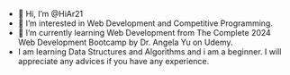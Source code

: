 - 👋 Hi, I’m @HiAr21
- 👀 I’m interested in Web Development and Competitive Programming.
- 🌱 I’m currently learning Web Development from The Complete 2024 Web Development Bootcamp by Dr. Angela Yu on Udemy.
- I am learning Data Structures and Algorithms and i am a beginner. I will appreciate any advices if you have any experience.

<!---
HiAr21/HiAr21 is a ✨ special ✨ repository because its `README.md` (this file) appears on your GitHub profile.
You can click the Preview link to take a look at your changes.
--->

